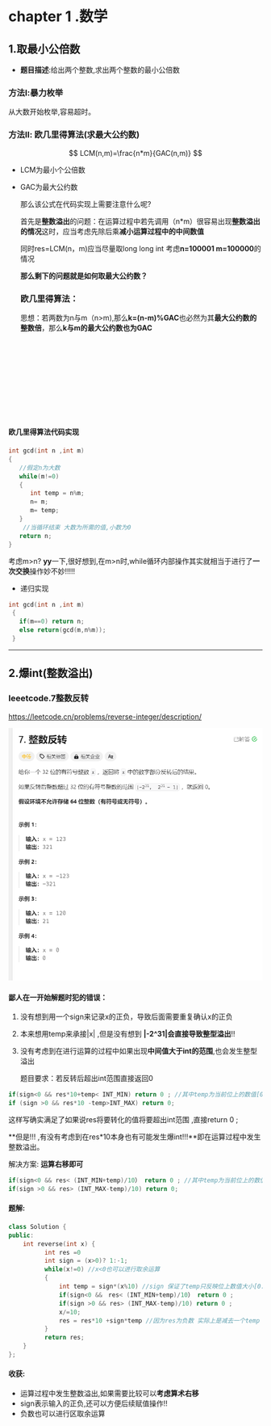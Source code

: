 # chapter 1 .数学



##  1.取最小公倍数

- **题目描述**:给出两个整数,求出两个整数的最小公倍数

###     方法Ⅰ:暴力枚举

   从大数开始枚举,容易超时。



###      方法Ⅱ: 欧几里得算法(求最大公约数)

$$
LCM(n,m)=\frac{n*m}{GAC(n,m)}
$$

- LCM为最小个公倍数

- GAC为最大公约数 

  那么该公式在代码实现上需要注意什么呢?

     首先是**整数溢出**的问题：在运算过程中若先调用（n*m）很容易出现**整数溢出的情况**这时，应当考虑先除后乘**减小运算过程中的中间数值**

    同时res=LCM(n，m)应当尽量取long long int 考虑**n=100001 m=100000**的情况

  

  **那么剩下的问题就是如何取最大公约数？**

  ###  欧几里得算法：

  思想：若两数为n与m（n>m),那么**k=(n-m)%GAC**也必然为其**最大公约数的整数倍**，那么**k与m的最大公约数也为GAC**

  ![](C:\Users\32939\Desktop\github_repo\algorithm-data-structure\Math\README.md)

####                   欧几里得算法代码实现

```C++
int gcd(int n ,int m)
{ 
   //假定n为大数
   while(m!=0)
   {
      int temp = n%m;
      n= m;
      m= temp;
   }
    //当循环结束 大数为所需的值,小数为0
   return n;
}
```

考虑m>n?  **yy**一下,很好想到,在m>n时,while循环内部操作其实就相当于进行了**一次交换**操作妙不妙!!!!!

-   递归实现

```c++
int gcd(int n ,int m)
 {
   if(m==0) return n;
   else return(gcd(m,n%m));
 }
```



___



## 2.爆int(整数溢出)

###  leeetcode.7整数反转

https://leetcode.cn/problems/reverse-integer/description/

<img src="./image-20240703112804808.png" alt="image-20240703112804808" style="zoom:67%;" />

####    鄙人在一开始解题时犯的错误：

1. 没有想到用一个sign来记录x的正负，导致后面需要重复确认x的正负
2. 本来想用temp来承接|x| ,但是没有想到 **|-2^31|会直接导致整型溢出**!! 
3. 没有考虑到在进行运算的过程中如果出现**中间值大于int的范围**,也会发生整型溢出

   题目要求：若反转后超出int范围直接返回0

```c++
if(sign<0 && res*10+temp< INT_MIN) return 0 ; //其中temp为当前位上的数值[0,9]
if (sign >0 && res*10 -temp>INT_MAX) return 0;
```

这样写确实满足了如果说res将要转化的值将要超出int范围 ,直接return 0 ;

**但是!!! ,有没有考虑到在res*10本身也有可能发生爆int!!!**即在运算过程中发生整数溢出。

解决方案: **运算右移即可**

```c++
if(sign<0 && res< (INT_MIN+temp)/10） return 0 ; //其中temp为当前位上的数值[0,9]
if(sign >0 && res> (INT_MAX-temp)/10) return 0;
```

####     题解:

```c++
class Solution {
public:
    int reverse(int x) {
          int res =0
          int sign = (x>0)? 1:-1;
          while(x!=0) //x<0也可以进行取余运算
          {
              int temp = sign*(x%10) //sign 保证了temp只反映位上数值大小[0.9]
              if(sign<0 &&　res< (INT_MIN+temp)/10） return 0 ;
              if(sign >0 && res> (INT_MAX-temp)/10) return 0 ;
              x/=10;
              res = res*10 +sign*temp //因为res为负数 实际上是减去一个temp
          }
          return res;
    }
};
```

####     收获:

- 运算过程中发生整数溢出,如果需要比较可以**考虑算术右移**
- sign表示输入的正负,还可以方便后续赋值操作!!
- 负数也可以进行区取余运算
